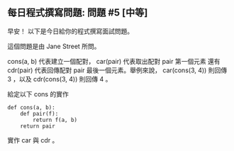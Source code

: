 ## 每日程式撰寫問題: 問題 #5 [中等]

早安！ 以下是今日給你的程式撰寫面試問題。

這個問題是由 Jane Street 所問。

cons(a, b) 代表建立一個配對， car(pair) 代表取出配對 pair 第一個元素 還有 cdr(pair) 代表回傳配對 pair 最後一個元素。舉例來說， car(cons(3, 4)) 則回傳 3 ，以及 cdr(cons(3, 4)) 則回傳 4 。

給定以下 cons 的實作

    def cons(a, b):
        def pair(f):
            return f(a, b)
        return pair

實作 car 與 cdr 。
